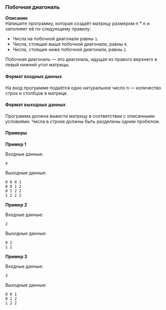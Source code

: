 ### Побочная диагональ

**Описание**  
Напишите программу, которая создаёт матрицу размером n * n  и заполняет её по следующему правилу:
- Числа на побочной диагонали равны `1`.
- Числа, стоящие выше побочной диагонали, равны `0`.
- Числа, стоящие ниже побочной диагонали, равны `2`.

Побочная диагональ — это диагональ, идущая из правого верхнего в левый нижний угол матрицы.

#### Формат входных данных
На вход программе подаётся одно натуральное число  n  — количество строк и столбцов в матрице.

#### Формат выходных данных
Программа должна вывести матрицу в соответствии с описанными условиями. Числа в строке должны быть разделены одним пробелом.

#### Примеры

**Пример 1**

Входные данные:
```
4
```

Выходные данные:
```
0 0 0 1
0 0 1 2
0 1 2 2
1 2 2 2
```

**Пример 2**

Входные данные:
```
2
```

Выходные данные:
```
0 1
1 2
```

**Пример 3**

Входные данные:
```
3
```

Выходные данные:
```
0 0 1
0 1 2
1 2 2
```